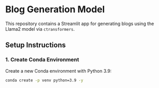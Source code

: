 # Blog Generation Model

This repository contains a Streamlit app for generating blogs using the Llama2 model via `ctransformers`.

## Setup Instructions

### 1. Create Conda Environment
Create a new Conda environment with Python 3.9:
```bash
conda create -p venv python=3.9 -y



